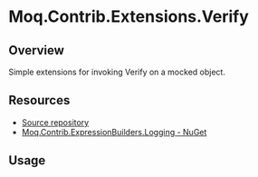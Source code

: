 # Moq.Contrib.Extensions.Verify

## Overview

Simple extensions for invoking Verify on a mocked object.

## Resources

-   [Source repository](https://github.com/rgvlee/Moq.Contrib.Extensions.Verify/)
-   [Moq.Contrib.ExpressionBuilders.Logging - NuGet](https://www.nuget.org/packages/Moq.Contrib.Extensions.Verify/)

## Usage
